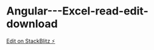 # Angular---Excel-read-edit-download

[Edit on StackBlitz ⚡️](https://stackblitz.com/edit/angular-excel-upload-wmswqx)
